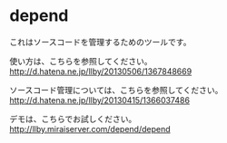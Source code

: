depend
======

これはソースコードを管理するためのツールです。


使い方は、こちらを参照してください。  
http://d.hatena.ne.jp/llby/20130506/1367848669


ソースコード管理については、こちらを参照してください。  
http://d.hatena.ne.jp/llby/20130415/1366037486


デモは、こちらでお試しください。  
http://llby.miraiserver.com/depend/depend
